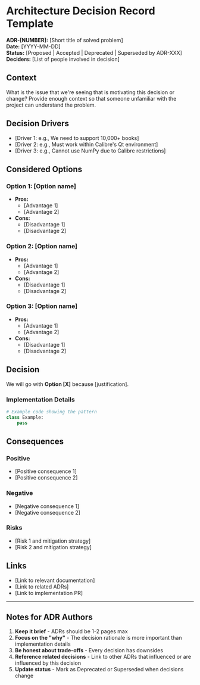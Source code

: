 # Architecture Decision Record Template

**ADR-[NUMBER]:** [Short title of solved problem]  
**Date:** [YYYY-MM-DD]  
**Status:** [Proposed | Accepted | Deprecated | Superseded by ADR-XXX]  
**Deciders:** [List of people involved in decision]

## Context

What is the issue that we're seeing that is motivating this decision or change? Provide enough context so that someone unfamiliar with the project can understand the problem.

## Decision Drivers

* [Driver 1: e.g., We need to support 10,000+ books]
* [Driver 2: e.g., Must work within Calibre's Qt environment]
* [Driver 3: e.g., Cannot use NumPy due to Calibre restrictions]

## Considered Options

### Option 1: [Option name]
* **Pros:**
  * [Advantage 1]
  * [Advantage 2]
* **Cons:**
  * [Disadvantage 1]
  * [Disadvantage 2]

### Option 2: [Option name]
* **Pros:**
  * [Advantage 1]
  * [Advantage 2]
* **Cons:**
  * [Disadvantage 1]
  * [Disadvantage 2]

### Option 3: [Option name]
* **Pros:**
  * [Advantage 1]
  * [Advantage 2]
* **Cons:**
  * [Disadvantage 1]
  * [Disadvantage 2]

## Decision

We will go with **Option [X]** because [justification].

### Implementation Details
```python
# Example code showing the pattern
class Example:
    pass
```

## Consequences

### Positive
* [Positive consequence 1]
* [Positive consequence 2]

### Negative
* [Negative consequence 1]
* [Negative consequence 2]

### Risks
* [Risk 1 and mitigation strategy]
* [Risk 2 and mitigation strategy]

## Links

* [Link to relevant documentation]
* [Link to related ADRs]
* [Link to implementation PR]

---

## Notes for ADR Authors

1. **Keep it brief** - ADRs should be 1-2 pages max
2. **Focus on the "why"** - The decision rationale is more important than implementation details
3. **Be honest about trade-offs** - Every decision has downsides
4. **Reference related decisions** - Link to other ADRs that influenced or are influenced by this decision
5. **Update status** - Mark as Deprecated or Superseded when decisions change